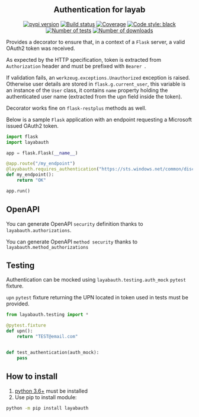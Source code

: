 <h2 align="center">Authentication for layab</h2>

<p align="center">
<a href="https://pypi.org/project/layabauth/"><img alt="pypi version" src="https://img.shields.io/pypi/v/layabauth"></a>
<a href="https://travis-ci.com/Colin-b/layabauth"><img alt="Build status" src="https://api.travis-ci.com/Colin-b/layabauth.svg?branch=master"></a>
<a href="https://travis-ci.com/Colin-b/layabauth"><img alt="Coverage" src="https://img.shields.io/badge/coverage-100%25-brightgreen"></a>
<a href="https://github.com/psf/black"><img alt="Code style: black" src="https://img.shields.io/badge/code%20style-black-000000.svg"></a>
<a href="https://travis-ci.com/Colin-b/layabauth"><img alt="Number of tests" src="https://img.shields.io/badge/tests-20 passed-blue"></a>
<a href="https://pypi.org/project/layabauth/"><img alt="Number of downloads" src="https://img.shields.io/pypi/dm/layabauth"></a>
</p>

Provides a decorator to ensure that, in a context of a `Flask` server, a valid OAuth2 token was received.

As expected by the HTTP specification, token is extracted from `Authorization` header and must be prefixed with `Bearer `.

If validation fails, an `werkzeug.exceptions.Unauthorized` exception is raised.
Otherwise user details are stored in `flask.g.current_user`, this variable is an instance of the `User` class, 
it contains `name` property holding the authenticated user name (extracted from the upn field inside the token).

Decorator works fine on `flask-restplus` methods as well.

Below is a sample `Flask` application with an endpoint requesting a Microsoft issued OAuth2 token.

```python
import flask
import layabauth

app = flask.Flask(__name__)

@app.route("/my_endpoint")
@layabauth.requires_authentication("https://sts.windows.net/common/discovery/keys")
def my_endpoint():
    return "OK"

app.run()
```

## OpenAPI

You can generate OpenAPI `security` definition thanks to `layabauth.authorizations`.

You can generate OpenAPI `method security` thanks to `layabauth.method_authorizations`

## Testing

Authentication can be mocked using `layabauth.testing.auth_mock` `pytest` fixture.

`upn` `pytest` fixture returning the UPN located in token used in tests must be provided.

```python
from layabauth.testing import *

@pytest.fixture
def upn():
    return "TEST@email.com"


def test_authentication(auth_mock):
    pass
```

## How to install
1. [python 3.6+](https://www.python.org/downloads/) must be installed
2. Use pip to install module:
```sh
python -m pip install layabauth
```
